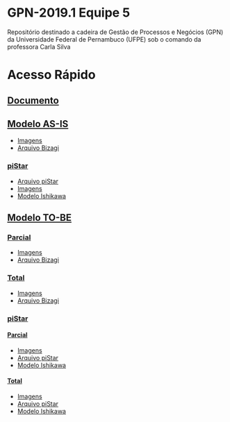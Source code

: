 # GPN-2019.1 Equipe 5
Repositório destinado a cadeira de Gestão de Processos e Negócios (GPN) da Universidade Federal de Pernambuco (UFPE) sob o comando da professora Carla Silva

# Acesso Rápido

## [Documento](https://github.com/phacUFPE/GPN-2019.1_Equipe_5/blob/master/Documento/Documento.pdf)  

## [Modelo AS-IS](https://github.com/phacUFPE/GPN-2019.1_Equipe_5/tree/master/Modelo%20AS-IS)  
* [Imagens](https://github.com/phacUFPE/GPN-2019.1_Equipe_5/tree/master/Modelo%20AS-IS/Imagens)  
* [Arquivo Bizagi](https://github.com/phacUFPE/GPN-2019.1_Equipe_5/tree/master/Modelo%20AS-IS/Arquivo%20Bizagi)  

### [piStar](https://github.com/phacUFPE/GPN-2019.1_Equipe_5/tree/master/piStar)
* [Arquivo piStar](https://github.com/phacUFPE/GPN-2019.1_Equipe_5/tree/master/piStar/Arquivo%20piStar)
* [Imagens](https://github.com/phacUFPE/GPN-2019.1_Equipe_5/tree/master/piStar/Imagens)
* [Modelo Ishikawa](https://github.com/phacUFPE/GPN-2019.1_Equipe_5/tree/master/piStar/Modelos%20Ishikawa)

## [Modelo TO-BE](https://github.com/phacUFPE/GPN-2019.1_Equipe_5/tree/master/Modelo%20TO-BE)
### [Parcial](https://github.com/phacUFPE/GPN-2019.1_Equipe_5/tree/master/Modelo%20TO-BE/Parcial)
* [Imagens](https://github.com/phacUFPE/GPN-2019.1_Equipe_5/tree/master/Modelo%20TO-BE/Parcial/Imagens)
* [Arquivo Bizagi](https://github.com/phacUFPE/GPN-2019.1_Equipe_5/tree/master/Modelo%20TO-BE/Parcial/Arquivo%20Bizagi)

### [Total]()
* [Imagens]()
* [Arquivo Bizagi]()

### [piStar]()
#### [Parcial]()
* [Imagens]()
* [Arquivo piStar]()
* [Modelo Ishikawa]()

#### [Total]()
* [Imagens]()
* [Arquivo piStar]()
* [Modelo Ishikawa]()

